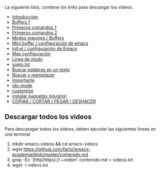La siguiente lista, contiene los links para descargar los videos.

- [Introduccion](https://www.dropbox.com/s/uj5uhs3wruwy18v/emacs1.webm?dl=0)
- [Buffers 1](https://www.dropbox.com/s/a9ysepmpoobknr7/emacs2.webm?dl=0)
- [Primeros comandos 1](https://www.dropbox.com/s/if624elr4afctb2/emacs3.webm?dl=0)
- [Primeros comandos 2](https://www.dropbox.com/s/o58b2s4cckjacgo/emacs4.webm?dl=0)
- [Modos mayores / Buffers](https://www.dropbox.com/s/mmzq5q1cqlgkws0/emacs5.webm?dl=0)
- [Mini buffer / configuración de emacs](https://www.dropbox.com/s/yvqwbzzlbrjze4j/emacs6.webm?dl=0)
- [init.el / configuración de Emacs](https://www.dropbox.com/s/7z3w4yi56yawdq2/emacs7.webm?dl=0)
- [Mas configuración](https://www.dropbox.com/s/ee4eufy13doid2x/emacs8.webm?dl=0)
- [Linea de modo](https://www.dropbox.com/s/ttsfaerjd8gzvn2/emacs9.webm?dl=0)
 - [suelo.txt](https://www.dropbox.com/s/xmflteig5j77hf4/suelo.txt?dl=0) 
- [Buscar palabras en un texto](https://www.dropbox.com/s/kt9gfh7eueic4r2/emacs10.webm?dl=0)
- [Buscar y reemplazar](https://www.dropbox.com/s/tf7lpdll1mk1lqh/emacs11.webm?dl=0)
- [Importante](https://www.dropbox.com/s/w8rcrk6vm9spuij/emacs12.webm?dl=0)
- [ido-mode](https://www.dropbox.com/s/w6omtg08czvdr7p/emacs13.webm?dl=0)
- [customize](https://www.dropbox.com/s/uopf65pe16lfsko/emacs14.webm?dl=0)
- [instalar paquetes (plugins)](https://www.dropbox.com/s/w5z37zx73006zh7/emacs15.webm?dl=0)
- [COPIAR / CORTAR / PEGAR / DESHACER](https://www.dropbox.com/s/ch6k26i9m2dyybg/emacs16.webm?dl=0)

## Descargar todos los videos
Para descaragar todos los videos, deben ejecutar las siguientes lineas en una terminal


1. mkdir emacs-videos && cd emacs-videos
2. wget https://github.com/farliz/emacs-academia/blob/master/contenido.md 
3. grep -Eo '(http|https)://.+webm' contenido.md > videos.txt
4. wget -i videos.txt
